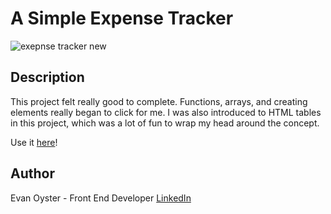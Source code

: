 # A Simple Expense Tracker

![exepnse tracker new](https://user-images.githubusercontent.com/108839805/204577221-638a2646-425c-47e5-a113-c336c1c2597c.png)

## Description
This project felt really good to complete. Functions, arrays, and creating elements really began to click for me. I was also introduced to HTML tables in this project, which was a lot of fun to wrap my head around the concept.

Use it [here](https://quietoutthere.github.io/expense_tracker/)!

## Author
Evan Oyster - Front End Developer
[LinkedIn](https://www.linkedin.com/feed/)
